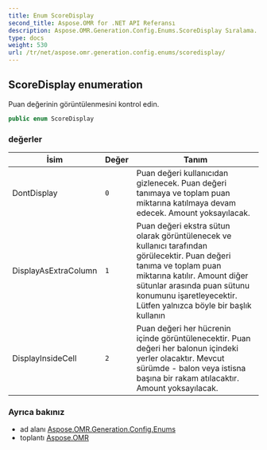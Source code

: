 ```yaml
---
title: Enum ScoreDisplay
second_title: Aspose.OMR for .NET API Referansı
description: Aspose.OMR.Generation.Config.Enums.ScoreDisplay Sıralama. Puan değerinin görüntülenmesini kontrol edin.
type: docs
weight: 530
url: /tr/net/aspose.omr.generation.config.enums/scoredisplay/
---
```

## ScoreDisplay enumeration

Puan değerinin görüntülenmesini kontrol edin.

```csharp
public enum ScoreDisplay
```

### değerler

| İsim | Değer | Tanım |
| --- | --- | --- |
| DontDisplay | `0` | Puan değeri kullanıcıdan gizlenecek. Puan değeri tanımaya ve toplam puan miktarına katılmaya devam edecek. Amount yoksayılacak. |
| DisplayAsExtraColumn | `1` | Puan değeri ekstra sütun olarak görüntülenecek ve kullanıcı tarafından görülecektir. Puan değeri tanıma ve toplam puan miktarına katılır. Amount diğer sütunlar arasında puan sütunu konumunu işaretleyecektir. Lütfen yalnızca böyle bir başlık kullanın |
| DisplayInsideCell | `2` | Puan değeri her hücrenin içinde görüntülenecektir. Puan değeri her balonun içindeki yerler olacaktır. Mevcut sürümde - balon veya istisna başına bir rakam atılacaktır. Amount yoksayılacak. |

### Ayrıca bakınız

* ad alanı [Aspose.OMR.Generation.Config.Enums](../../aspose.omr.generation.config.enums/)
* toplantı [Aspose.OMR](../../)


